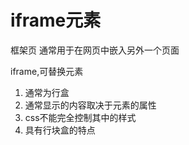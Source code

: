 # iframe元素
框架页
通常用于在网页中嵌入另外一个页面

iframe,可替换元素

1. 通常为行盒
2. 通常显示的内容取决于元素的属性
3. css不能完全控制其中的样式
4. 具有行块盒的特点
   